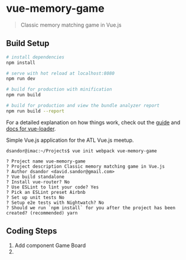 # vue-memory-game

> Classic memory matching game in Vue.js

## Build Setup

``` bash
# install dependencies
npm install

# serve with hot reload at localhost:8080
npm run dev

# build for production with minification
npm run build

# build for production and view the bundle analyzer report
npm run build --report
```

For a detailed explanation on how things work, check out the [guide](http://vuejs-templates.github.io/webpack/) and [docs for vue-loader](http://vuejs.github.io/vue-loader).

Simple Vue.js application for the ATL Vue.js meetup.



```
dsandor@imac:~/Projects$ vue init webpack vue-memory-game

? Project name vue-memory-game
? Project description Classic memory matching game in Vue.js
? Author dsandor <david.sandor@gmail.com>
? Vue build standalone
? Install vue-router? No
? Use ESLint to lint your code? Yes
? Pick an ESLint preset Airbnb
? Set up unit tests No
? Setup e2e tests with Nightwatch? No
? Should we run `npm install` for you after the project has been created? (recommended) yarn
```

## Coding Steps

1. Add component Game Board
2. 